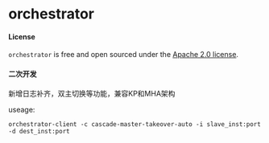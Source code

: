# orchestrator

#### License

`orchestrator` is free and open sourced under the [Apache 2.0 license](LICENSE).

#### 二次开发

新增日志补齐，双主切换等功能，兼容KP和MHA架构

useage:

`orchestrator-client -c cascade-master-takeover-auto -i slave_inst:port -d dest_inst:port`


